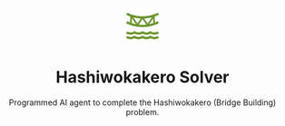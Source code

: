 <div align="center">
  <img src="assets/icon.png" alt="Tic-Tac-Toe Icon">
</div>
<h1 align="center">
  Hashiwokakero Solver
</h1>

<p align="center">
  Programmed AI agent to complete the Hashiwokakero (Bridge Building) problem.
</p>
